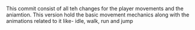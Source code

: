 This commit consist of all teh changes for the player movements and the aniamtion.
This version hold the basic movement mechanics along with the animations related to it like- idle, walk, run and jump
